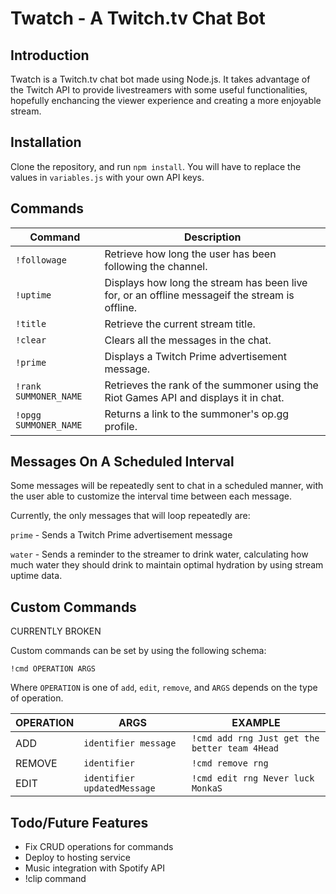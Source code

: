 # Twatch - A Twitch.tv Chat Bot 


## Introduction

Twatch is a Twitch.tv chat bot made using Node.js. It takes advantage of the Twitch API to provide livestreamers with some useful functionalities, hopefully enchancing the viewer experience and creating a more enjoyable stream.

## Installation

Clone the repository, and run `npm install`. You will have to replace the values in `variables.js` with your own API keys.

## Commands

Command              | Description
---------------------|------------
`!followage`         | Retrieve how long the user has been following the channel.
`!uptime`            | Displays how long the stream has been live for, or an offline messageif the stream is offline.
`!title`             | Retrieve the current stream title.
`!clear`             | Clears all the messages in the chat.
`!prime`             | Displays a Twitch Prime advertisement message.
`!rank SUMMONER_NAME`| Retrieves the rank of the summoner using the Riot Games API and displays it in chat.
`!opgg SUMMONER_NAME`| Returns a link to the summoner's op.gg profile.

## Messages On A Scheduled Interval

Some messages will be repeatedly sent to chat in a scheduled manner, with the user able to customize the interval time between each message.

Currently, the only messages that will loop repeatedly are:

`prime` - Sends a Twitch Prime advertisement message

`water` - Sends a reminder to the streamer to drink water, calculating how much water they should drink to maintain optimal hydration by using stream uptime data.

## Custom Commands

CURRENTLY BROKEN 

Custom commands can be set by using the following schema:

`!cmd OPERATION ARGS`

Where `OPERATION` is one of `add`, `edit`, `remove`, and `ARGS` depends on the type of operation.

OPERATION | ARGS | EXAMPLE
--- | --- | ---
ADD | `identifier message` | `!cmd add rng Just get the better team 4Head`
REMOVE | `identifier` | `!cmd remove rng`
EDIT | `identifier updatedMessage` | `!cmd edit rng Never luck MonkaS`

## Todo/Future Features

- Fix CRUD operations for commands
- Deploy to hosting service
- Music integration with Spotify API
- !clip command